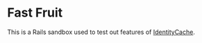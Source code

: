 # Fast Fruit

This is a Rails sandbox used to test out features of [IdentityCache](https://github.com/Shopify/identity_cache).
